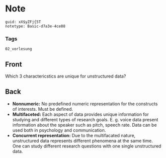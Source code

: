 # Note
```
guid: xX$yZFj{5T
notetype: Basic-d7a3e-4ce08
```

### Tags
```
02_vorlesung
```

## Front
Which 3 charactericstics are unique for unstructured data?

## Back
<div>
  <div>
    <ul>
      <li><strong>Nonnumeric:</strong> No predefined numeric
      representation for the constructs of interests. Must be
      defined.
      <li><strong>Multifaceted:</strong> Each aspect of data
      provides unique information for studying and different types
      of research goals. E. g. voice data present information about
      the speaker such as pitch, speech rate. Data can be used both
      in psychology and communication.
      <li><strong>Concurrent representation:</strong> Due to the
      multifacated nature, unstructured data represents different
      phenomena at the same time. One can study different research
      questions with one single unstructured data.
    </ul>
  </div>
</div>
